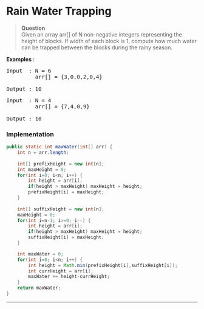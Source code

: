 # Rain Water Trapping
> **Question**    
> Given an array arr[] of N non-negative integers representing the height of blocks. If width of each block is 1, compute how much water 
> can be trapped between the blocks during the rainy season.          

**Examples** : 
<pre>
Input  : N = 6
         arr[] = {3,0,0,2,0,4}
         
Output : 10
</pre>
<pre>
Input  : N = 4
         arr[] = {7,4,0,9}

Output : 10
</pre>

### Implementation
```java
public static int maxWater(int[] arr) {
    int n = arr.length;
    
    int[] prefixHeight = new int[n];
    int maxHeight = 0;
    for(int i=0; i<n; i++) {
        int height = arr[i];
        if(height > maxHeight) maxHeight = height;
        prefixHeight[i] = maxHeight;
    }
    
    int[] suffixHeight = new int[n];
    maxHeight = 0;
    for(int i=n-1; i>=0; i--) {
        int height = arr[i];
        if(height > maxHeight) maxHeight = height;
        suffixHeight[i] = maxHeight;
    }

    int maxWater = 0;
    for(int i=0; i<n; i++) {
        int height = Math.min(prefixHeight[i],suffixHeight[i]);
        int currHeight = arr[i];
        maxWater += height-currHeight; 
    }
    return maxWater;
}
```
---
